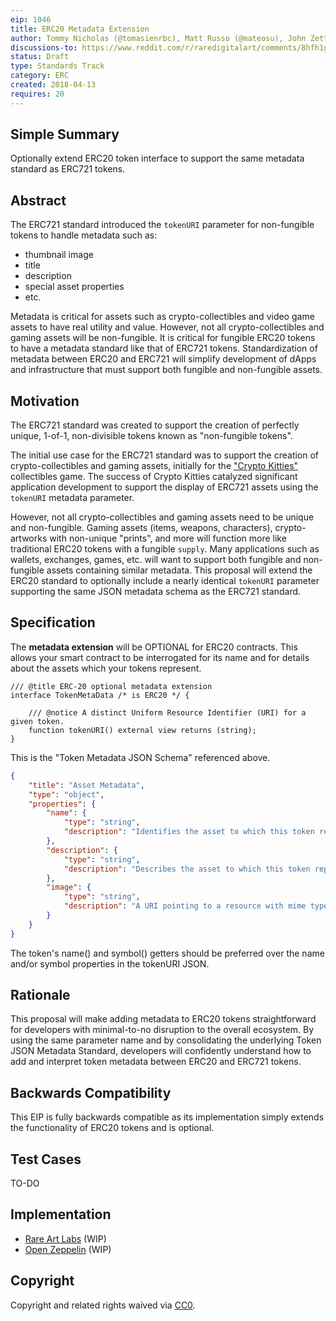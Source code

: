 ```yaml
---
eip: 1046
title: ERC20 Metadata Extension
author: Tommy Nicholas (@tomasienrbc), Matt Russo (@mateosu), John Zettler (@JohnZettler), Matt Condon (@shrugs)
discussions-to: https://www.reddit.com/r/raredigitalart/comments/8hfh1g/erc20_metadata_extension_eip_1046/
status: Draft
type: Standards Track
category: ERC
created: 2018-04-13
requires: 20
---
```


## Simple Summary
Optionally extend ERC20 token interface to support the same metadata standard as ERC721 tokens.

## Abstract
The ERC721 standard introduced the `tokenURI` parameter for non-fungible tokens to handle metadata such as:

- thumbnail image
- title
- description
- special asset properties
- etc.

Metadata is critical for assets such as crypto-collectibles and video game assets to have real utility and value. However, not all crypto-collectibles and gaming assets will be non-fungible. It is critical for fungible ERC20 tokens to have a metadata standard like that of ERC721 tokens. Standardization of metadata between ERC20 and ERC721 will simplify development of dApps and infrastructure that must support both fungible and non-fungible assets.

## Motivation
The ERC721 standard was created to support the creation of perfectly unique, 1-of-1, non-divisible tokens known as "non-fungible tokens".

The initial use case for the ERC721 standard was to support the creation of crypto-collectibles and gaming assets, initially for the ["Crypto Kitties"](https://www.cryptokitties.co/) collectibles game. The success of Crypto Kitties catalyzed significant application development to support the display of ERC721 assets using the `tokenURI` metadata parameter.

However, not all crypto-collectibles and gaming assets need to be unique and non-fungible. Gaming assets (items, weapons, characters), crypto-artworks with non-unique "prints", and more will function more like traditional ERC20 tokens with a fungible `supply`. Many applications such as wallets, exchanges, games, etc. will want to support both fungible and non-fungible assets containing similar metadata. This proposal will extend the ERC20 standard to optionally include a nearly identical `tokenURI` parameter supporting the same JSON metadata schema as the ERC721 standard.

## Specification

The **metadata extension** will be OPTIONAL for ERC20 contracts. This allows your smart contract to be interrogated for its name and for details about the assets which your tokens represent.

```solidity
/// @title ERC-20 optional metadata extension
interface TokenMetaData /* is ERC20 */ {

    /// @notice A distinct Uniform Resource Identifier (URI) for a given token.
    function tokenURI() external view returns (string);
}
```

This is the "Token Metadata JSON Schema" referenced above.

```json
{
    "title": "Asset Metadata",
    "type": "object",
    "properties": {
        "name": {
            "type": "string",
            "description": "Identifies the asset to which this token represents",
        },
        "description": {
            "type": "string",
            "description": "Describes the asset to which this token represents",
        },
        "image": {
            "type": "string",
            "description": "A URI pointing to a resource with mime type image/* representing the asset to which this token represents. Consider making any images at a width between 320 and 1080 pixels and aspect ratio between 1.91:1 and 4:5 inclusive.",
        }
    }
}
```

The token's name() and symbol() getters should be preferred over the name and/or symbol properties in the tokenURI JSON. 

## Rationale
This proposal will make adding metadata to ERC20 tokens straightforward for developers with minimal-to-no disruption to the overall ecosystem. By using the same parameter name and by consolidating the underlying Token JSON Metadata Standard, developers will confidently understand how to add and interpret token metadata between ERC20 and ERC721 tokens.

## Backwards Compatibility
This EIP is fully backwards compatible as its implementation simply extends the functionality of ERC20 tokens and is optional.

## Test Cases
TO-DO

## Implementation

- [Rare Art Labs](https://rareart.io) (WIP)
- [Open Zeppelin](https://github.com/OpenZeppelin/zeppelin-solidity) (WIP)

## Copyright
Copyright and related rights waived via [CC0](https://creativecommons.org/publicdomain/zero/1.0/).
